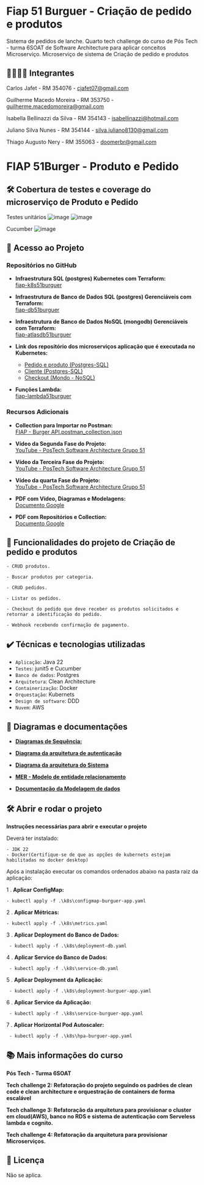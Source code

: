 # Fiap 51 Burguer - Criação de pedido e produtos

Sistema de pedidos de lanche. Quarto tech challenge do curso de Pós Tech - turma 6SOAT de Software Architecture para aplicar conceitos Microserviço.
Microserviço de sistema de Criação de pedido e produtos

## 👨‍🔧👩‍🔧 Integrantes
Carlos Jafet - RM 354076 - cjafet07@gmail.com

Guilherme Macedo Moreira - RM 353750 - guilherme.macedomoreira@gmail.com

Isabella Bellinazzi da Silva - RM 354143 - isabellinazzi@hotmail.com

Juliano Silva Nunes - RM 354144 - silva.juliano8130@gmail.com

Thiago Augusto Nery - RM 355063 - doomerbr@gmail.com


# FIAP 51Burger - Produto e Pedido

## 🛠 Cobertura de testes e coverage do microserviço de Produto e Pedido

Testes unitários
![image](https://github.com/user-attachments/assets/24624475-3d4b-4495-ab56-c0570bbe0e5f)
![image](https://github.com/user-attachments/assets/967a443b-e724-4f12-88fc-6114374ed801)

Cucumber
![image](https://github.com/user-attachments/assets/479483e3-5962-459b-8e80-1df25bdad8af)


## 📁 Acesso ao Projeto

### Repositórios no GitHub

- **Infraestrutura SQL (postgres) Kubernetes com Terraform:**  
  [fiap-k8s51burguer](https://github.com/GuiMM/fiap-k8s51burguer)

- **Infraestrutura de Banco de Dados SQL (postgres) Gerenciáveis com Terraform:**  
  [fiap-db51burguer](https://github.com/GuiMM/fiap-db51burguer)

- **Infraestrutura de Banco de Dados NoSQL (mongodb) Gerenciáveis com Terraform:**  
  [fiap-atlasdb51burguer](https://github.com/GuiMM/fiap-atlasdb51burguer)
  
- **Link dos repositório dos microserviços aplicação que é executada no Kubernetes:**  
  - [Pedido e produto (Postgres-SQL)](https://github.com/Isa-Bellinazzi/fiap-product-and-order51burguer)
  - [Cliente (Postgres-SQL)](https://github.com/Tnery81/fiap-client51burger)
  - [Checkout (Mondo - NoSQL)](https://github.com/julianoBeerg/fiap-payment51burguer)

- **Funções Lambda:**  
  [fiap-lambda51burguer](https://github.com/julianoBeerg/fiap-lambda51burguer)

### Recursos Adicionais
- **Collection para Importar no Postman:**  
  [FIAP - Burger API.postman_collection.json](https://drive.google.com/file/d/1AbBfCI1HJ-XFCAL2n0L0opocKNKtDWep/view?usp=sharing)

- **Vídeo da Segunda Fase do Projeto:**  
  [YouTube - PosTech Software Architecture Grupo 51](https://www.youtube.com/watch?v=jiOKUzZcc_Y&ab_channel=PosTech-SoftwareArchitectureGrupo51)

- **Vídeo da Terceira Fase do Projeto:**  
  [YouTube - PosTech Software Architecture Grupo 51](https://www.youtube.com/watch?v=Zi2BFEvv9kk&ab_channel=PosTech-SoftwareArchitectureGrupo51)

- **Vídeo da quarta Fase do Projeto:**  
  [YouTube - PosTech Software Architecture Grupo 51](https://youtu.be/-aFmMqXjKfQ?si=t7R8Vr87b2Ml3t-m)

- **PDF com Vídeo, Diagramas e Modelagens:**  
  [Documento Google](https://docs.google.com/document/d/1Ay-OWOHbjec_wPjQI0ntPJny1N1lfZJFQqEHw97hONQ/edit?usp=drive_link)

- **PDF com Repositórios e Collection:**  
  [Documento Google](https://docs.google.com/document/d/1B933OMeg6z2DDZ-wWG-_dW9d0Q6TT2UhvOLmSbwQLnw/edit)


## 🔨 Funcionalidades do projeto de Criação de pedido e produtos

    - CRUD produtos.
                      
    - Buscar produtos por categoria.
                       
    - CRUD pedidos.
                     
    - Listar os pedidos.

    - Checkout do pedido que deve receber os produtos solicitados e retornar a identificação do pedido.

    - Webhook recebendo confirmação de pagamento.


## ✔️ Técnicas e tecnologias utilizadas

- `Aplicação`: Java 22
- `Testes`: junit5 e Cucumber
- `Banco de dados`: Postgres
- `Arquitetura`: Clean Architecture
- `Containerização`: Docker
- `Orquestação`: Kubernets
- `Design de software`: DDD
- `Nuvem`: AWS


## 📐 Diagramas e documentações

- [**Diagramas de Sequência:**](https://github.com/GuiMM/fiap-51burguer/blob/master/Diagrama%20de%20sequencia.png)

- [**Diagrama da arquitetura de autenticação**](https://drive.google.com/file/d/1mVJoEI81gEIqISXHRPgA1j_1fxkFm1ty/view)

- [**Diagrama da arquitetura do Sistema**](https://drive.google.com/file/d/1aOrEh3XR1r3pmZeIr5l475Kbfka61EgC/view?usp=sharing)

- [**MER - Modelo de entidade relacionamento**](https://drive.google.com/file/d/1-e6vfEpsNNS0aMtH_256b9I7Zsa-4o-2/view)

- [**Documentação da Modelagem de dados**](https://drive.google.com/file/d/1xu699uPLNKy73oYwtUhJYNGyGYmoQQeZ/view?usp=sharing)

## 🛠️ Abrir e rodar o projeto

**Instruções necessárias para abrir e executar o projeto**

Deverá ter instalado:

    - JDK 22
    - Docker(Certifique-se de que as opções de kubernets estejam habilitadas no docker desktop)

Após a instalação executar os comandos ordenados abaixo na pasta raiz da aplicação:

1 . **Aplicar ConfigMap:**

    - kubectl apply -f .\k8s\configmap-burguer-app.yaml


2 . **Aplicar Métricas:**

    - kubectl apply -f .\k8s\metrics.yaml

3 . **Aplicar Deployment do Banco de Dados:**

     - kubectl apply -f .\k8s\deployment-db.yaml

4 . **Aplicar Service do Banco de Dados:**

     - kubectl apply -f .\k8s\service-db.yaml

5 . **Aplicar Deployment da Aplicação:**

     - kubectl apply -f .\k8s\deployment-burguer-app.yaml

6 . **Aplicar Service da Aplicação:**

     - kubectl apply -f .\k8s\service-burguer-app.yaml

7 . **Aplicar Horizontal Pod Autoscaler:**

     - kubectl apply -f .\k8s\hpa-burguer-app.yaml


## 📚 Mais informações do curso
**Pós Tech - Turma 6SOAT**

**Tech challenge 2: Refatoração do projeto seguindo os padrões de clean code e clean architecture e orquestração de containers de forma escalável**

**Tech challenge 3: Refatoração da arquitetura para provisionar o cluster em cloud(AWS), banco no RDS e sistema de autenticação com Serveless lambda e cognito.**

**Tech challenge 4: Refatoração da arquitetura para provisionar Microserviços.**


## 📄 Licença
Não se aplica.
